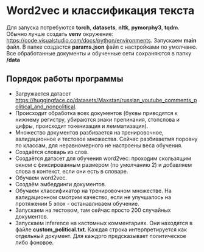 # Word2vec и классификация текста

Для запуска потребуются **torch**, **datasets**, **nltk**, **pymorphy3**, **tqdm**.
Обычно лучше создать **venv** окружение: https://code.visualstudio.com/docs/python/environments.
Запускаем **main** файл. В папке создастся **params.json** файл с настройками по умолчаню.
Все обработанные документы и обученные сети сохраняются в папку **/data**


## Порядок работы программы

- Загружается датасет https://huggingface.co/datasets/Maxstan/russian_youtube_comments_political_and_nonpolitical.
- Происходит обработка всех документов (буквы приводятся к нижнему регистру, убираются знаки препинания, стопслова и цифры, происходит токенизация и лемматизация).
- Множество документов разбивается на тренировочное, валидационное и тестовое множества. Сейчас  разбиваетмя поровну по классам, для неравномерного не настроены веса обучения.
- Создаётся словарь из слов.
- Создаётся датасет для обучения word2vec: проходим скользящим окном с фиксированным размером (по умолчанию 2) и добавляем слова в контекст, если они есть в словаре.
- Обучаем word2vec.
- Создаём эмбеддинги документов.
- Обучаем классификатор на тренировочном множестве. На валидационном смотрим качество, если не улучшалось на протяжении 5 эпох - останавливаем обучение.
- Запускаем на тестовом, там сейчас просто 200 случайных документов.
- Запускаем inference на кастомных комментариях. Они находятся в файле **custom_political.txt**. Каждая строка интерпретируется как отдельный документ. Для каждого предсказывает политическое либо фоновое.
